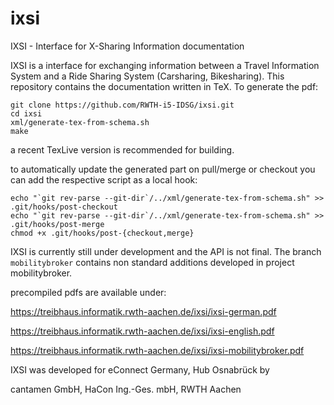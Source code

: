 ixsi
====

IXSI - Interface for X-Sharing Information documentation

IXSI is a interface for exchanging information  between a Travel Information System and a Ride Sharing System (Carsharing, Bikesharing).
This repository contains the documentation written in TeX. To generate the pdf:

``` 
git clone https://github.com/RWTH-i5-IDSG/ixsi.git
cd ixsi
xml/generate-tex-from-schema.sh
make
``` 

a recent TexLive version is recommended for building.

to automatically update the generated part on pull/merge or checkout you can add the respective script as a local hook:

```
echo "`git rev-parse --git-dir`/../xml/generate-tex-from-schema.sh" >> .git/hooks/post-checkout
echo "`git rev-parse --git-dir`/../xml/generate-tex-from-schema.sh" >> .git/hooks/post-merge
chmod +x .git/hooks/post-{checkout,merge}
```
IXSI is currently still under development and the API is not final. The branch `mobilitybroker` contains non standard additions developed in project mobilitybroker.

precompiled pdfs are available under: 

https://treibhaus.informatik.rwth-aachen.de/ixsi/ixsi-german.pdf

https://treibhaus.informatik.rwth-aachen.de/ixsi/ixsi-english.pdf

https://treibhaus.informatik.rwth-aachen.de/ixsi/ixsi-mobilitybroker.pdf

IXSI was developed for eConnect Germany, Hub Osnabrück by

cantamen GmbH,
HaCon Ing.-Ges. mbH,
RWTH Aachen
